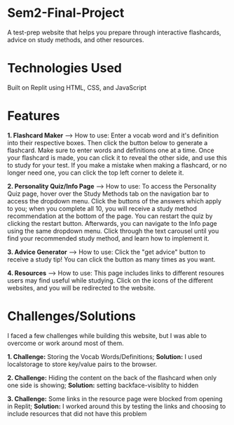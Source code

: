 # Sem2-Final-Project
A test-prep website that helps you prepare through interactive flashcards, advice on study methods, and other resources. 

# Technologies Used
Built on Replit using HTML, CSS, and JavaScript

# Features
  **1. Flashcard Maker**
     --> How to use: Enter a vocab word and it's definition into their respective boxes. Then click the button below to generate a flashcard. Make sure to enter words and definitions one at a time. Once your flashcard is made, you can click it to reveal the other side, and use this to study for your test. If you make a mistake when making a flashcard, or no longer need one, you can click the top left corner to delete it. 
     
  **2. Personality Quiz/Info Page**
     --> How to use: To access the Personality Quiz page, hover over the Study Methods tab on the navigation bar to access the dropdown menu. Click the buttons of the answers which apply to you; when you complete all 10, you will receive a study method recommendation at the bottom of the page. You can restart the quiz by clicking the restart button. Afterwards, you can navigate to the Info page using the same dropdown menu. Click through the text carousel until you find your recommended study method, and learn how to implement it. 
     
  **3. Advice Generator**
     --> How to use: Click the "get advice" button to receive a study tip! You can click the button as many times as you want. 
     
  **4. Resources**
     --> How to use: This page includes links to different resoures users may find useful while studying. Click on the icons of the different websites, and you will be redirected to the website.

# Challenges/Solutions
I faced a few challenges while building this website, but I was able to overcome or work around most of them. 

  **1. Challenge:** Storing the Vocab Words/Definitions; **Solution:** I used localstorage to store key/value pairs to the browser. 
  
  **2. Challenge:** Hiding the content on the back of the flashcard when only one side is showing; **Solution:** setting backface-visiblity to hidden
  
  **3. Challenge:** Some links in the resource page were blocked from opening in Replit; **Solution:** I worked around this by testing the links and choosing to include resources that did not have this problem
